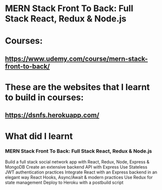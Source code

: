 # MERN Stack Front To Back: Full Stack React, Redux & Node.js 

# Courses: 
## https://www.udemy.com/course/mern-stack-front-to-back/

# These are the websites that I learnt to build in courses:
## https://dsnfs.herokuapp.com/

# What did I learnt

### MERN Stack Front To Back: Full Stack React, Redux & Node.js 

Build a full stack social network app with React, Redux, Node, Express & MongoDB
Create an extensive backend API with Express
Use Stateless JWT authentication practices
Integrate React with an Express backend in an elegant way
React Hooks, Async/Await & modern practices
Use Redux for state management
Deploy to Heroku with a postbuild script

